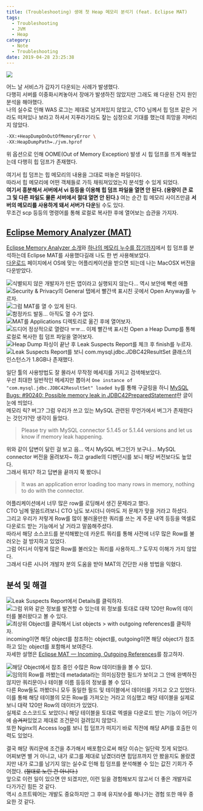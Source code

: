 ```yaml
---
title: (Troubleshooting) 생애 첫 Heap 메모리 분석기 (feat. Eclipse MAT)
tags:
  - Troubleshooting
  - JVM
  - Heap
category:
  - Note
  - Troubleshooting
date: 2019-04-28 23:25:38
---
```


![](thumb.png)

어느 날 서비스가 갑자기 다운되는 사례가 발생했다.  
다행히 서버를 이중화시켜놓아서 장애가 발생하진 않았지만 그래도 왜 다운된 건지 원인 분석을 해야했다.   
나의 실수로 인해 WAS 로그는 제대로 남겨져있지 않았고, CTO 님께서 힙 덤프 같은 거라도 떠져있나 보라고 하셔서 지푸라기라도 잪는 심정으로 기대를 했는데 희망을 저버리지 않았다. 
```bash
-XX:+HeapDumpOnOutOfMemoryError \
-XX:HeapDumpPath=./jvm.hprof
```
위 옵션으로 인해 OOME(Out of Memory Exception) 발생 시 힙 덤프를 뜨게 해놓았는데 다행히 힙 덤프가 존재했다.  

여기서 힙 덤프는 힙 메모리의 내용을 그대로 떠놓은 파일이다.  
따라서 힙 메모리에 어떤 객체들로 가득 채워져있었는지 분석할 수 있게 되었다.  
**여기서 흥분해서 서버에서 vi 등등을 이용해 힙 덤프 파일을 열면 안 된다. (용량이 큰 로그 및 다른 파일도 물론 서버에서 절대 열면 안 된다.)** 
여는 순간 힙 메모리 사이즈만큼 **서버의 메모리를 사용하게 돼서 서버가 다운**될 수도 있다.  
무조건 scp 등등의 명령어를 통해 로컬로 복사한 후에 열어보는 습관을 가지자.

## [Eclipse Memory Analyzer (MAT)](https://www.eclipse.org/mat/)
[Eclipse Memory Analyzer 소개](https://spoqa.github.io/2012/02/06/eclipse-mat.html)와 [하나의 메모리 누수를 잡기까지](https://d2.naver.com/helloworld/1326256)에서 힙 덤프를 분석하는데 Eclipse MAT를 사용했다길래 나도 한 번 사용해보았다.  
[다운로드](https://www.eclipse.org/mat/downloads.php) 페이지에서 OS에 맞는 어플리케이션을 받으면 되는데 나는 MacOSX 버전을 다운받았다.  

![식별되지 않은 개발자가 만든 앱이라고 실행되지 않는다... 역시 보안에 빡센 애플](01.png)  
![Security & Privacy의 General 탭에서 빨간색 표시친 곳에서 Open Anyway를 누르자.](02.png)  
![그럼 MAT를 열 수 있게 된다.](03.png)  
![함정카드 발동... 아직도 열 수가 없다.](04.png)  
![MAT를 Applications 디렉토리로 옮긴 후에 열어보자.](05.png)  
![드디어 정상적으로 열렸다 ㅠㅠ... 이제 빨간색 표시친 Open a Heap Dump를 통해 로컬로 복사한 힙 덤프 파일을 열어보자.](06.png)  
![Heap Dump 파싱이 끝난 후 Leak Suspects Report를 체크 후 finish를 누르자.](07.png)  
![Leak Suspects Report를 보니 com.mysql.jdbc.JDBC42ResultSet 클래스의 인스턴스가 1.8GB나 존재했다.](08.png)  

일단 툴의 사용방법도 잘 몰라서 무작정 메세지를 가지고 검색해보았다.  
우선 최대한 일반적인 메세지만 뽑아서 `One instance of "com.mysql.jdbc.JDBC42ResultSet" loaded by`를 통해 구글링을 하니
[MySQL Bugs: #90240: Possible memory leak in JDBC42PreparedStatement](https://bugs.mysql.com/bug.php?id=90240)란 글이 눈에 띄었다.  
메모리 릭? 버그? 그럼 우리가 쓰고 있는 MySQL 관련된 무언가에서 버그가 존재한다는 것인가?란 생각이 들었다.  
> Please try with MySQL connector 5.1.45 or 5.1.44 versions and let us know if memory leak happening.

위와 같이 답변이 달린 걸 보고 음... 역시 MySQL 버그인가 보구나... MySQL connector 버전을 올려보자~ 하고 gradle의 디펜던시를 보니 해당 버전보다도 높았다.  
그래서 뭐지? 하고 답변을 끝까지 쭉 봤더니
> It was an application error loading too many rows in memory, nothing to do with the connector.

어플리케이션에서 너무 많은 row를 로딩해서 생긴 문제라고 했다.  
CTO 님께 말씀드려보니 CTO 님도 보시더니 아마도 저 문제가 맞을 거라고 하셨다.  
그리고 우리가 저렇게 Row를 많이 불러올만한 쿼리를 쓰는 게 주문 내역 등등을 엑셀로 다운로드 받는 기능에서 날 거라고 말씀해주셨다.  
따라서 해당 소스코드를 분석해봤는데 카운트 쿼리를 통해 사전에 너무 많은 Row를 불러오는 걸 방지하고 있었다.  
그럼 어디서 이렇게 많은 Row를 불러오는 쿼리를 사용하지...? 도무지 이해가 가지 않았다.  
그래서 다른 시니어 개발자 분의 도움을 받아 MAT의 간단한 사용 방법을 익혔다.  

## 분석 및 해결
![Leak Suspects Report에서 Details를 클릭하자.](09.png)
![그럼 위와 같은 정보를 발견할 수 있는데 위 정보를 토대로 대략 120만 Row의 데이터를 불러왔다고 볼 수 있다.](10.png)  
![최상위 Object를 클릭해서 List objects > with outgoing references를 클릭하자.](11.png)  
incoming이면 해당 object를 참조하는 object를, outgoing이면 해당 object가 참조하고 있는 object를 포함해서 보여준다.  
자세한 설명은 [Eclipse MAT — Incoming, Outgoing References](https://dzone.com/articles/eclipse-mat-incoming-outgoing-references)를 참고하자.  

![해당 Object에서 참조 중인 수많은 Row 데이터들을 볼 수 있다.](12.png)  
![임의의 Row를 까봤는데 metadata라는 의미심장한 필드가 보이고 그 안에 완벽하진 않지만 쿼리문이나 테이블 이름 등등의 정보를 볼 수 있다.](13.png)  
다른 Row들도 까봤더니 모두 동일한 필드 및 테이블에서 데이터를 가지고 오고 있었다.  
이를 통해 해당 테이블의 모든 Row를 가져오는 거라고 의심했고 해당 테이블을 실제로 보니 대략 120만 Row의 데이터가 있었다.  
실제로 소스코드도 보았더니 해당 테이블을 토대로 엑셀을 다운로드 받는 기능이 어딘가에 ~~숨겨져~~있었고 제대로 조건문이 걸려있지 않았다.  
또한 Nginx의 Access log를 보니 힙 덤프가 떠지기 바로 직전에 해당 API를 호출한 이력도 있었다.

결국 해당 쿼리문에 조건을 추가해서 배포함으로써 해당 이슈는 일단락 짓게 되었다.  
어찌보면 별 거 아니고, 내가 로그를 제대로 남겼더라면 힙덤프까지 안 봤을지도 몰랐겠지만
내가 로그를 남기지 않는 실수로 인해 힙 덤프를 분석해볼 수 있는 값진 기회가 주어졌다. ~~(절대로 노린 건 아니다.)~~  
앞으로 이런 일이 있으면 안 되겠지만, 이런 일을 경험해보지 않고서 더 좋은 개발자로 다가가긴 힘든 것 같다.  
역시 소프트웨어는 개발도 중요하지만 그 후에 유지보수를 해나가는 경험 또한 매우 중요한 것 같다.